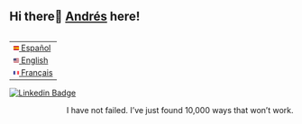 
## Hi there👋 [Andrés](https://github.com/andres-llinas-r) here!  


<table align="right">
 <tr><td><a href="README_es.md"><img src="images/es-flag.png" height="10"> Español</a></td></tr>
 <tr><td><a href="README.md"><img src="images/us-flag.png" height="10"> English</a></td></tr>
 <tr><td><a href="README_fr.md"><img src="images/fr-flag.png" height="10"> Français</a></td></tr>
</table>

[![Linkedin Badge](https://img.shields.io/badge/-Andrés%20Llinás-blue?style=flat-square&logo=Linkedin&logoColor=white&link=https://www.https://www.linkedin.com/in/andres-llinas-r/)](https://www.linkedin.com/in/andres-llinas-r/) 


<div  style="text-align: right">I have not failed. I’ve just found 10,000 ways that won’t work. </div>

  
